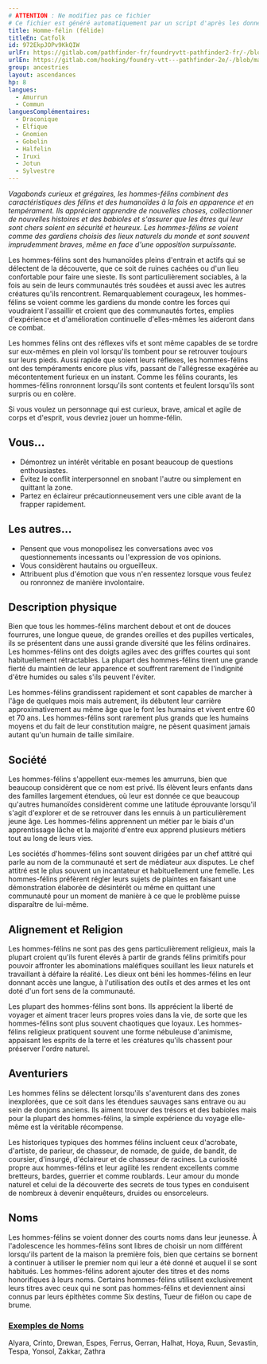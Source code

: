```yaml
---
# ATTENTION : Ne modifiez pas ce fichier
# Ce fichier est généré automatiquement par un script d'après les données du module Foundry VTT officiel et de sa traduction
title: Homme-félin (félide)
titleEn: Catfolk
id: 972EkpJOPv9KkQIW
urlFr: https://gitlab.com/pathfinder-fr/foundryvtt-pathfinder2-fr/-/blob/master/data/ancestries/972EkpJOPv9KkQIW.htm
urlEn: https://gitlab.com/hooking/foundry-vtt---pathfinder-2e/-/blob/master/packs/data/ancestries.db/catfolk.json
group: ancestries
layout: ascendances
hp: 8
langues:
  - Amurrun
  - Commun
languesComplémentaires:
  - Draconique
  - Elfique
  - Gnomien
  - Gobelin
  - Halfelin
  - Iruxi
  - Jotun
  - Sylvestre
---
```

*Vagabonds curieux et grégaires, les hommes-félins combinent des caractéristiques des félins et des humanoïdes à la fois en apparence et en tempérament. Ils apprécient apprendre de nouvelles choses, collectionner de nouvelles histoires et des babioles et s'assurer que les êtres qui leur sont chers soient en sécurité et heureux. Les hommes-félins se voient comme des gardiens choisis des lieux naturels du monde et sont souvent imprudemment braves, même en face d'une opposition surpuissante.*

Les hommes-félins sont des humanoïdes pleins d'entrain et actifs qui se délectent de la découverte, que ce soit de ruines cachées ou d'un lieu confortable pour faire une sieste. Ils sont particulièrement sociables, à la fois au sein de leurs communautés trés soudées et aussi avec les autres créatures qu'ils rencontrent. Remarquablement courageux, les hommes-félins se voient comme les gardiens du monde contre les forces qui voudraient l'assaillir et croient que des communautés fortes, emplies d'expérience et d'amélioration continuelle d'elles-mêmes les aideront dans ce combat.

Les hommes félins ont des réflexes vifs et sont même capables de se tordre sur eux-mêmes en plein vol lorsqu'ils tombent pour se retrouver toujours sur leurs pieds. Aussi rapide que soient leurs réflexes, les hommes-félins ont des tempéraments encore plus vifs, passant de l'allégresse exagérée au mécontentement furieux en un instant. Comme les félins courants, les hommes-félins ronronnent lorsqu'ils sont contents et feulent lorsqu'ils sont surpris ou en colère.

Si vous voulez un personnage qui est curieux, brave, amical et agile de corps et d'esprit, vous devriez jouer un homme-félin.

## Vous...

- Démontrez un intérêt véritable en posant beaucoup de questions enthousiastes.
- Évitez le conflit interpersonnel en snobant l'autre ou simplement en quittant la zone.
- Partez en éclaireur précautionneusement vers une cible avant de la frapper rapidement.

## Les autres...

- Pensent que vous monopolisez les conversations avec vos questionnements incessants ou l'expression de vos opinions.
- Vous considèrent hautains ou orgueilleux.
- Attribuent plus d'émotion que vous n'en ressentez lorsque vous feulez ou ronronnez de manière involontaire.

## Description physique

Bien que tous les hommes-félins marchent debout et ont de douces fourrures, une longue queue, de grandes oreilles et des pupilles verticales, ils se présentent dans une aussi grande diversité que les félins ordinaires. Les hommes-félins ont des doigts agiles avec des griffes courtes qui sont habituellement rétractables. La plupart des hommes-félins tirent une grande fierté du maintien de leur apparence et souffrent rarement de l'indignité d'être humides ou sales s'ils peuvent l'éviter.

Les hommes-félins grandissent rapidement et sont capables de marcher à l'âge de quelques mois mais autrement, ils débutent leur carrière approximativement au même âge que le font les humains et vivent entre 60 et 70 ans. Les hommes-félins sont rarement plus grands que les humains moyens et du fait de leur constitution maigre, ne pèsent quasiment jamais autant qu'un humain de taille similaire.

## Société

Les hommes-félins s'appellent eux-memes les amurruns, bien que beaucoup considèrent que ce nom est privé. Ils élèvent leurs enfants dans des familles largement étendues, où leur est donnée ce que beaucoup qu'autres humanoïdes considèrent comme une latitude éprouvante lorsqu'il s'agit d'explorer et de se retrouver dans les ennuis à un particulièrement jeune âge. Les hommes-félins apprennent un métier par le biais d'un apprentissage lâche et la majorité d'entre eux apprend plusieurs métiers tout au long de leurs vies.

Les sociétés d'hommes-félins sont souvent dirigées par un chef attitré qui parle au nom de la communauté et sert de médiateur aux disputes. Le chef attitré est le plus souvent un incantateur et habituellement une femelle. Les hommes-félins préfèrent régler leurs sujets de plaintes en faisant une démonstration élaborée de désintérêt ou même en quittant une communauté pour un moment de manière à ce que le problème puisse disparaître de lui-même.

## Alignement et Religion

Les hommes-félins ne sont pas des gens particulièrement religieux, mais la plupart croient qu'ils furent élevés à partir de grands félins primitifs pour pouvoir affronter les abominations maléfiques souillant les lieux naturels et travaillant à défaire la réalité. Les dieux ont béni les hommes-félins en leur donnant accès une langue, à l'utilisation des outils et des armes et les ont doté d'un fort sens de la communauté.

Les plupart des hommes-félins sont bons. Ils apprécient la liberté de voyager et aiment tracer leurs propres voies dans la vie, de sorte que les hommes-félins sont plus souvent chaotiques que loyaux. Les hommes-félins religieux pratiquent souvent une forme nébuleuse d'animisme, appaisant les esprits de la terre et les créatures qu'ils chassent pour préserver l'ordre naturel.

## Aventuriers

Les hommes félins se délectent lorsqu'ils s'aventurent dans des zones inexplorées, que ce soit dans les étendues sauvages sans entrave ou au sein de donjons anciens. Ils aiment trouver des trésors et des babioles mais pour la plupart des hommes-félins, la simple expérience du voyage elle-même est la véritable récompense.

Les historiques typiques des hommes félins incluent ceux d'acrobate, d'artiste, de parieur, de chasseur, de nomade, de guide, de bandit, de coursier, d'insurgé, d'éclaireur et de chasseur de racines. La curiosité propre aux hommes-félins et leur agilité les rendent excellents comme bretteurs, bardes, guerrier et comme roublards. Leur amour du monde naturel et celui de la découverte des secrets de tous types en conduisent de nombreux à devenir enquêteurs, druides ou ensorceleurs.

## Noms

Les hommes-félins se voient donner des courts noms dans leur jeunesse. À l'adolescence les hommes-félins sont libres de choisir un nom différent lorsqu'ils partent de la maison la première fois, bien que certains se bornent à continuer à utiliser le premier nom qui leur a été donné et auquel il se sont habitués. Les hommes-félins adorent ajouter des titres et des noms honorifiques à leurs noms. Certains hommes-félins utilisent exclusivement leurs titres avec ceux qui ne sont pas hommes-félins et deviennent ainsi connus par leurs épithètes comme Six destins, Tueur de fiélon ou cape de brume.

### <span style="text-decoration: underline;">Exemples de Noms

Alyara, Crinto, Drewan, Espes, Ferrus, Gerran, Halhat, Hoya, Ruun, Sevastin, Tespa, Yonsol, Zakkar, Zathra
